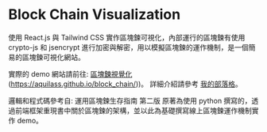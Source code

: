 # Block Chain Visualization

使用 React.js 與 Tailwind CSS 實作區塊鍊可視化，內部運行的區塊鍊有使用 crypto-js 和 jsencrypt 進行加密與解密，用以模擬區塊鍊的運作機制，是一個簡易的區塊鍊可視化網站。

實際的 demo 網站請前往:  [區塊鍊視覺化]([http://oscarblog.ddnsking.com/posts/blockchain_master_ch1])(https://aquilass.github.io/block_chain/))。
詳細介紹請參考 [我的部落格](http://oscarblog.ddnsking.com/posts/blockchain_master_ch1)。

邏輯和程式碼參考自: 運用區塊鍊生存指南 第二版
原著為使用 python 撰寫的，透過前端框架重現書中關於區塊鍊的架構，並以此為基礎撰寫線上區塊鍊運作機制實作 demo。
